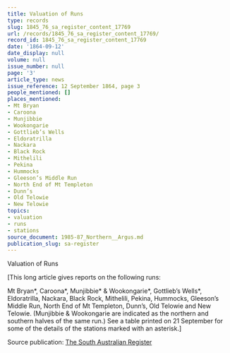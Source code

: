 ```yaml
---
title: Valuation of Runs
type: records
slug: 1845_76_sa_register_content_17769
url: /records/1845_76_sa_register_content_17769/
record_id: 1845_76_sa_register_content_17769
date: '1864-09-12'
date_display: null
volume: null
issue_number: null
page: '3'
article_type: news
issue_reference: 12 September 1864, page 3
people_mentioned: []
places_mentioned:
- Mt Bryan
- Caroona
- Munjibbie
- Wookongarie
- Gottlieb’s Wells
- Eldoratrilla
- Nackara
- Black Rock
- Mithelili
- Pekina
- Hummocks
- Gleeson’s Middle Run
- North End of Mt Templeton
- Dunn’s
- Old Telowie
- New Telowie
topics:
- valuation
- runs
- stations
source_document: 1985-87_Northern__Argus.md
publication_slug: sa-register
---
```


Valuation of Runs

[This long article gives reports on the following runs:

Mt Bryan*, Caroona*, Munjibbie* & Wookongarie*, Gottlieb’s Wells*, Eldoratrilla, Nackara, Black Rock, Mithelili, Pekina, Hummocks, Gleeson’s Middle Run, North End of Mt Templeton, Dunn’s, Old Telowie and New Telowie.  (Munjibbie & Wookongarie are indicated as the northern and southern halves of the same run.)  See a table printed on 21 September for some of the details of the stations marked with an asterisk.]

Source publication: [The South Australian Register](/publications/sa-register/)
